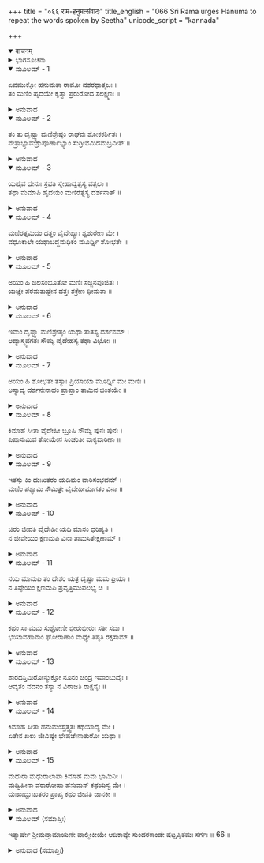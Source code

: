 +++
title = "०६६ राम-हनुमत्संवादः"
title_english = "066 Sri Rama urges Hanuma to repeat the words spoken by Seetha"
unicode_script = "kannada"

+++
<details open><summary>वाचनम्</summary>

<div class="audioEmbed"  caption="श्रीराम-हरिसीताराममूर्ति-घनपाठिभ्यां वचनम्" src="https://archive.org/download/Ramayana-recitation-Sriram-harisItArAmamUrti-Ghanapaati-v2/Kanda_5/Kanda_5_SK-066-urges_Hanuma,_to_repeat_the_words_spoken_by_Seetha..mp3"></div>
</details>



<details><summary>ಭಾಗಸೂಚನಾ</summary>

ಚೂಡಾಮಣಿಯನ್ನು ನೋಡಿ, ಸೀತೆಯ ಮಾತನ್ನು ಕೇಳಿ, ಶ್ರೀರಾಮನು ವಿಲಪಿಸಿದುದು
</details>

<details open><summary>ಮೂಲಮ್ - 1</summary>

ಏವಮುಕ್ತೋ ಹನುಮತಾ ರಾಮೋ ದಶರಥಾತ್ಮಜಃ ।  
ತಂ ಮಣಿಂ ಹೃದಯೇ ಕೃತ್ವಾ ಪ್ರರುರೋದ ಸಲಕ್ಷ್ಮಣಃ ॥
</details>

<details><summary>ಅನುವಾದ</summary>

ಹನುಮಂತನು ಈ ವಿಧವಾಗಿ ತಿಳಿಸಿದ ಬಳಿಕ ದಶರಥನ ಕುಮಾರನಾದ ಶ್ರೀರಾಮನು ಆ ಚೂಡಾಮಣಿಯನ್ನು ಎದೆಗಪ್ಪಿಕೊಂಡು ಲಕ್ಷ್ಮಣನೊಂದಿಗೆ ಅಳತೊಡಗಿದನು.॥1॥
</details>

<details open><summary>ಮೂಲಮ್ - 2</summary>

ತಂ ತು ದೃಷ್ಟ್ವಾ ಮಣಿಶ್ರೇಷ್ಠಂ ರಾಘವಃ ಶೋಕಕರ್ಶಿತಃ ।  
ನೇತ್ರಾಭ್ಯಾಮಶ್ರುಪೂರ್ಣಾಭ್ಯಾಂ ಸುಗ್ರೀವಮಿದಮಬ್ರವೀತ್ ॥
</details>

<details><summary>ಅನುವಾದ</summary>

ಶ್ರೀರಾಮನು ಉತ್ಕೃಷ್ಟವಾದ ಆ ಚೂಡಾಮಣಿಯನ್ನು ನೋಡಿ, ಶೋಕಾಕುಲನಾಗಿ, ಕಣ್ಣೀರ ತುಂಬಿಕೊಂಡು ಸುಗ್ರೀವನ ಬಳಿ ಇಂತೆಂದನು.॥2॥
</details>

<details open><summary>ಮೂಲಮ್ - 3</summary>

ಯಥೈವ ಧೇನುಃ ಸ್ರವತಿ ಸ್ನೇಹಾದ್ವತ್ಸಸ್ಯ ವತ್ಸಲಾ ।  
ತಥಾ ಮಮಾಪಿ ಹೃದಯಂ ಮಣಿರತ್ನಸ್ಯ ದರ್ಶನಾತ್ ॥
</details>

<details><summary>ಅನುವಾದ</summary>

ವಾತ್ಸಲ್ಯಮಯಿಯಾದ ಹಸುವು ಕರುವನ್ನು ಕಂಡೊಡನೆ ಹಾಲುಸ್ರವಿಸುವಂತೆ, ಉತ್ತಮೋತ್ತಮವಾದ ಈ ಚೂಡಾಮಣಿಯನ್ನು ನೋಡುತ್ತಲೇ ನನ್ನ ಹೃದಯವು ದ್ರವಿಸುತ್ತಿದೆ.॥3॥
</details>

<details open><summary>ಮೂಲಮ್ - 4</summary>

ಮಣಿರತ್ನಮಿದಂ ದತ್ತಂ ವೈದೇಹ್ಯಾಃ ಶ್ವಶುರೇಣ ಮೇ ।  
ವಧೂಕಾಲೇ ಯಥಾಬದ್ಧಮಧಿಕಂ ಮೂರ್ಧ್ನಿ ಶೋಭತೇ ॥
</details>

<details><summary>ಅನುವಾದ</summary>

ಮಾವರಾದ ಜನಕ ಮಹಾರಾಜರು ಜಾನಕಿಯ ವಿವಾಹ ಸಮಯದಲ್ಲಿ ಅವಳ ತಾಯಿಯ ಮೂಲಕ ನಮ್ಮ ತಂದೆಯವರ ಸಮಕ್ಷಮದಲ್ಲಿ ಅವಳಿಗೆ ತೊಡಿಸಿದ್ದರು. ಅದನ್ನು ಅವಳು ಶಿರದಲ್ಲಿ ಧರಿಸಿದಾಗ ಆ ಮಣಿಯ ಶೋಭೆಯು ಇಮ್ಮಡಿಸಿತ್ತು.॥4॥
</details>

<details open><summary>ಮೂಲಮ್ - 5</summary>

ಅಯಂ ಹಿ ಜಲಸಂಭೂತೋ ಮಣಿಃ ಸಜ್ಜನಪೂಜಿತಃ ।  
ಯಜ್ಞೇ ಪರಮತುಷ್ಟೇನ ದತ್ತಃ ಶಕ್ರೇಣ ಧೀಮತಾ ॥
</details>

<details><summary>ಅನುವಾದ</summary>

ಸಮುದ್ರದಲ್ಲಿ ಹುಟ್ಟಿರುವ ಈ ಚೂಡಾಮಣಿಯನ್ನು ದೇವತೆಗಳು ಪೂಜಿಸುತ್ತಿದ್ದರು. ಜನಕನು ಮಾಡಿದ ಯಜ್ಞಕ್ಕಾಗಿ, ಧೀಶಾಲಿಯಾದ ದೇವೇಂದ್ರನು ಮೆಚ್ಚಿ ಅದನ್ನು ಬಹುಮಾನವಾಗಿ ಕೊಟ್ಟಿದ್ದನು.॥5॥
</details>

<details open><summary>ಮೂಲಮ್ - 6</summary>

ಇಮಂ ದೃಷ್ಟ್ವಾ ಮಣಿಶ್ರೇಷ್ಠಂ ಯಥಾ ತಾತಸ್ಯ ದರ್ಶನಮ್ ।  
ಅದ್ಯಾಸ್ಮ್ಯವಗತಃ ಸೌಮ್ಯ ವೈದೇಹಸ್ಯ ತಥಾ ವಿಭೋಃ ॥
</details>

<details><summary>ಅನುವಾದ</summary>

ಎಲೈ ಸೌಮ್ಯನೇ! ವಿಶಿಷ್ಟವಾದ ಈ ಚೂಡಾಮಣಿಯನ್ನು ನೋಡಿದಾಗ ಇಂದು ನನಗೆ ತಂದೆಯಾದ ದಶರಥನ, ಮಾವನಾದ ಜನಕನ ದರ್ಶನವಾದಂತಾಯಿತು.॥6॥
</details>

<details open><summary>ಮೂಲಮ್ - 7</summary>

ಅಯಂ ಹಿ ಶೋಭತೇ ತಸ್ಯಾಃ ಪ್ರಿಯಾಯಾ ಮೂರ್ಧ್ನಿ ಮೇ ಮಣಿಃ ।  
ಅಸ್ಯಾದ್ಯ ದರ್ಶನೇನಾಹಂ ಪ್ರಾಪ್ತಾಂ ತಾಮಿವ ಚಿಂತಯೇ ॥
</details>

<details><summary>ಅನುವಾದ</summary>

ಈ ಚೂಡಾಮಣಿಯು ನನ್ನ ಪ್ರೇಯಸಿಯಾದ ಸೀತಾದೇವಿಯ ತಲೆಯಲ್ಲಿ ಅತ್ಯಂತ ಶೋಭಾಯಮಾನವಾಗಿ ಕಾಣುತ್ತಿದ್ದಿತು. ಇಂದು ಇದನ್ನು ನೋಡಿ ಅವಳನ್ನೇ ಹೊಂದಿದಂತೆ ಭಾವಿಸುತ್ತೇನೆ.॥7॥
</details>

<details open><summary>ಮೂಲಮ್ - 8</summary>

ಕಿಮಾಹ ಸೀತಾ ವೈದೇಹೀ ಬ್ರೂಹಿ ಸೌಮ್ಯ ಪುನಃ ಪುನಃ ।  
ಪಿಪಾಸುಮಿವ ತೋಯೇನ ಸಿಂಚಂತೀ ವಾಕ್ಯವಾರಿಣಾ ॥
</details>

<details><summary>ಅನುವಾದ</summary>

ಎಲೈ ಮಾರುತಿಯೇ! ಸೀತಾದೇವಿಯು ಹೇಳಿದ ಮಾತುಗಳನ್ನು ಪುನಃ - ಪುನಃ ತಿಳಿಸು. ಬಾಯಾರಿದವನು ನೀರಿನಿಂದ ತೃಪ್ತಿ ಹೊಂದುವಂತೆ, ಆ ಮಧುರ ವಚನಗಳಿಂದ ನನಗೆ ಸಮಾಧಾನವಾಗುತ್ತದೆ.॥8॥
</details>

<details open><summary>ಮೂಲಮ್ - 9</summary>

ಇತಸ್ತು ಕಿಂ ದುಃಖತರಂ ಯದಿಮಂ ವಾರಿಸಂಭವಮ್ ।  
ಮಣಿಂ ಪಶ್ಯಾಮಿ ಸೌಮಿತ್ರೇ ವೈದೇಹೀಮಾಗತಂ ವಿನಾ ॥
</details>

<details><summary>ಅನುವಾದ</summary>

ಲಕ್ಷ್ಮಣಾ! ವೈದೇಹಿಯಿಲ್ಲದೆ, ಸಮುದ್ರದಲ್ಲಿ ಹುಟ್ಟಿದ ಈ ಚೂಡಾಮಣಿಯನ್ನು ಮಾತ್ರವೇ ನಾನು ನೊಡುತ್ತಿರುವೆನಲ್ಲ! ಇದಕ್ಕಿಂತ ದುಃಖಕರವಾದುದು ಮತ್ತೇನಿದೆ?॥9॥
</details>

<details open><summary>ಮೂಲಮ್ - 10</summary>

ಚಿರಂ ಜೀವತಿ ವೈದೇಹೀ ಯದಿ ಮಾಸಂ ಧರಿಷ್ಯತಿ ।  
ನ ಜೀವೇಯಂ ಕ್ಷಣಮಪಿ ವಿನಾ ತಾಮಸಿತೇಕ್ಷಣಾಮ್ ॥
</details>

<details><summary>ಅನುವಾದ</summary>

ಎಲೈ ಸೌಮ್ಯನಾದ ಲಕ್ಷ್ಮಣಾ! ಸೀತಾದೇವಿಯು ನಿನ್ನ ವಿರಹದಲ್ಲಿ ಒಂದು ತಿಂಗಳು ಕಾಲಮಾತ್ರ ಬದುಕಿರುವೆನು ಎಂದು ಹೇಳಿದುದು ಇದು ತುಂಬಾ ದೀರ್ಘವಾದ ಸಮಯವೇ ಸರಿ! ಆದರೆ ಮನೋಹರವಾದ ಕಣ್ಣುಗಳುಳ್ಳ ಜಾನಕಿಯು ಇಲ್ಲದೆ ನಾನು ಕ್ಷಣಕಾಲವಾದರೂ ಜೀವಿಸಿರಲಾರೆನು.॥10॥
</details>

<details open><summary>ಮೂಲಮ್ - 11</summary>

ನಯ ಮಾಮಪಿ ತಂ ದೇಶಂ ಯತ್ರ ದೃಷ್ಟಾ ಮಮ ಪ್ರಿಯಾ ।  
ನ ತಿಷ್ಠೇಯಂ ಕ್ಷಣಮಪಿ ಪ್ರವೃತ್ತಿಮುಪಲಭ್ಯ ಚ ॥
</details>

<details><summary>ಅನುವಾದ</summary>

ಸೀತೆಯ ವೃತ್ತಾಂತ ತಿಳಿದ ಮೇಲೆ ಕ್ಷಣಮಾತ್ರವಾದರೂ ನಾನಿಲ್ಲಿರಲಾರೆನು. ಹನುಮಂತಾ! ಅವಳನ್ನು ನೀನು ಕಂಡಲ್ಲಿಗೆ ನನ್ನನ್ನು ಕರಕೊಂಡು ಹೋಗು.॥11॥
</details>

<details open><summary>ಮೂಲಮ್ - 12</summary>

ಕಥಂ ಸಾ ಮಮ ಸುಶ್ರೋಣೀ ಭೀರುಭೀರುಃ ಸತೀ ಸದಾ ।  
ಭಯಾವಹಾನಾಂ ಘೋರಾಣಾಂ ಮಧ್ಯೇ ತಿಷ್ಠತಿ ರಕ್ಷಸಾಮ್ ॥
</details>

<details><summary>ಅನುವಾದ</summary>

ಶುಭಾಂಗಿಯೂ, ಭೀರುಸ್ವಭಾವದವಳೂ, ಸಾಧ್ವಿಯೂ ಆದ ಸೀತೆಯು ಭಯಂಕರ ಸ್ವರೂಪರಾದ ಆ ಘೋರರಕ್ಕಸಿಯರ ಮಧ್ಯದಲ್ಲಿ ಹೇಗೆ ತಾನೇ ಜೀವಿಸಿದ್ದಾಳೆ?॥12॥
</details>

<details open><summary>ಮೂಲಮ್ - 13</summary>

ಶಾರದಸ್ತಿಮಿರೋನ್ಮುಕ್ತೋ ನೂನಂ ಚಂದ್ರ ಇವಾಂಬುದೈಃ ।  
ಆವೃತಂ ವದನಂ ತಸ್ಯಾ ನ ವಿರಾಜತಿ ರಾಕ್ಷಸೈಃ ॥
</details>

<details><summary>ಅನುವಾದ</summary>

ಕತ್ತಲೆಯಿಂದ ಕೂಡಿದ ಮೋಡಗಳಿಂದ ಆವೃತನಾದ ಶರತ್ಕಾಲದ ಚಂದ್ರನಂತೆ, ರಾಕ್ಷಸರಿಂದ ಆವೃತಳಾಗಿರುವ ಸೀತಾದೇವಿಯ ಮುಖವು ಪ್ರಕಾಶಿಸಲಾರದು. ಇದು ನಿಶ್ಚಯವು.॥13॥
</details>

<details open><summary>ಮೂಲಮ್ - 14</summary>

ಕಿಮಾಹ ಸೀತಾ ಹನುಮಂಸ್ತತ್ತ್ವತಃ ಕಥಯಾದ್ಯ ಮೇ ।  
ಏತೇನ ಖಲು ಜೀವಿಷ್ಯೇ ಭೇಷಜೇನಾತುರೋ ಯಥಾ ॥
</details>

<details><summary>ಅನುವಾದ</summary>

ಮಾರುತಿಯೇ! ಸೀತೆಯು ಏನು ಹೇಳಿದಳೆಂಬುದನ್ನು ಪುನಃ ಹೇಳು. ರೋಗಿಯಾದವನು ಔಷಧಿಯಿಂದ ಜೀವಿಸಿರುವಂತೆ, ನಾನು ಅವಳ ಮಾತುಗಳನ್ನು ಕೇಳಿಕೊಂಡು ಜೀವಿಸಿರುತ್ತೇನೆ.॥14॥
</details>

<details open><summary>ಮೂಲಮ್ - 15</summary>

ಮಧುರಾ ಮಧುರಾಲಾಪಾ ಕಿಮಾಹ ಮಮ ಭಾಮಿನೀ ।  
ಮದ್ವಿಹೀನಾ ವರಾರೋಹಾ ಹನುಮನ್ ಕಥಯಸ್ವ ಮೇ ।  
ದುಃಖಾದ್ದುಃಖತರಂ ಪ್ರಾಪ್ಯ ಕಥಂ ಜೀವತಿ ಜಾನಕೀ ॥
</details>

<details><summary>ಅನುವಾದ</summary>

ಎಲೈ ಹನುಮಂತಾ! ನನ್ನಿಂದ ಅಗಲಿರುವ ಸುಂದರ ಶರೀರವುಳ್ಳ, ಮಧುರ ಸ್ವಭಾವದವಳೂ, ಮಧುರವಾಗಿ ಮಾತಾಡುವವಳೂ ಆದ ನನ್ನ ಪ್ರಿಯೆಯು ಏನು ಹೇಳಿದಳು? ಅವೆಲ್ಲವನ್ನು ಅವಳ ಮಾತಿನಲ್ಲೇ ಹೇಳು. ಅತ್ಯಂತ ದುಃಖಕ್ಕೀಡಾಗಿರುವವಳು ಹೇಗೆ ಜೀವಿಸಿರುವಳೋ ಕಾಣೆ!॥15॥
</details>

<details open><summary>ಮೂಲಮ್ (ಸಮಾಪ್ತಿಃ)</summary>

ಇತ್ಯಾರ್ಷೇ ಶ್ರೀಮದ್ರಾಮಾಯಣೇ ವಾಲ್ಮೀಕೀಯೇ ಆದಿಕಾವ್ಯೇ ಸುಂದರಕಾಂಡೇ ಷಟ್ಷಷ್ಠಿತಮಃ ಸರ್ಗಃ ॥ 66 ॥
</details>

<details><summary>ಅನುವಾದ (ಸಮಾಪ್ತಿಃ)</summary>

ಮಹರ್ಷಿವಾಲ್ಮೀಕಿ ವಿರಚಿತ ಆದಿಕಾವ್ಯವಾದ ಶ್ರೀಮದ್ರಾಮಾಯಣದ ಸುಂದರಕಾಂಡದಲ್ಲಿ ಅರವತ್ತಾರನೆಯ ಸರ್ಗವು ಮುಗಿಯಿತು.
</details>

